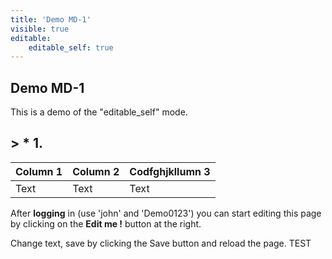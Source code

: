 ```yaml
---
title: 'Demo MD-1'
visible: true
editable:
    editable_self: true
---
```


## Demo MD-1

This is a demo of the "editable_self" mode.
## &gt; * 1. [](http://)

| Column 1 | Column 2 | Codfghjkllumn 3 |
| -------- | -------- | -------- |
| Text     | Text     | Text     |


After **logging** in (use 'john' and 'Demo0123') you can start editing this page by clicking on the <b>Edit me !</b> button at the right.

Change text, save by clicking the Save button and reload the page.
TEST
